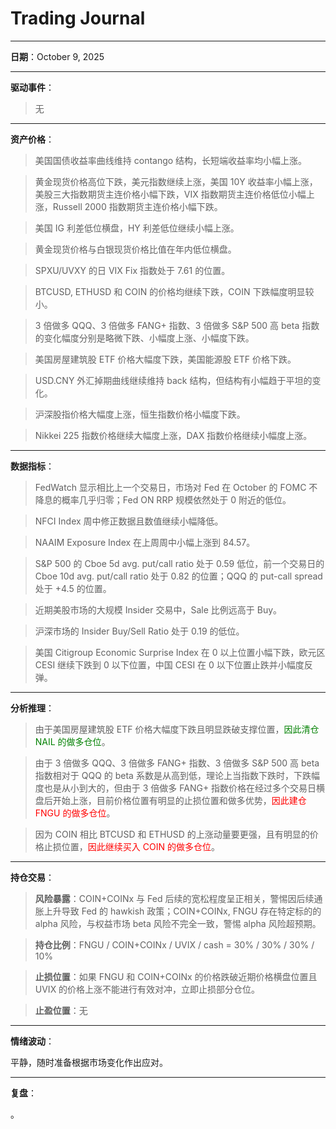 # Trading Journal

---

**日期**：October 9, 2025

---

**驱动事件**：

> 无

---

**资产价格**：

> 美国国债收益率曲线维持 contango 结构，长短端收益率均小幅上涨。

> 黄金现货价格高位下跌，美元指数继续上涨，美国 10Y 收益率小幅上涨，美股三大指数期货主连价格小幅下跌，VIX 指数期货主连价格低位小幅上涨，Russell 2000 指数期货主连价格小幅下跌。

> 美国 IG 利差低位横盘，HY 利差低位继续小幅上涨。

> 黄金现货价格与白银现货价格比值在年内低位横盘。

> SPXU/UVXY 的日 VIX Fix 指数处于 7.61 的位置。

> BTCUSD, ETHUSD 和 COIN 的价格均继续下跌，COIN 下跌幅度明显较小。

> 3 倍做多 QQQ、3 倍做多 FANG+ 指数、3 倍做多 S&P 500 高 beta 指数的变化幅度分别是略微下跌、小幅度上涨、小幅度下跌。

> 美国房屋建筑股 ETF 价格大幅度下跌，美国能源股 ETF 价格下跌。

> USD.CNY 外汇掉期曲线继续维持 back 结构，但结构有小幅趋于平坦的变化。

> 沪深股指价格大幅度上涨，恒生指数价格小幅度下跌。

> Nikkei 225 指数价格继续大幅度上涨，DAX 指数价格继续小幅度上涨。

---

**数据指标**：

> FedWatch 显示相比上一个交易日，市场对 Fed 在 October 的 FOMC 不降息的概率几乎归零；Fed ON RRP 规模依然处于 0 附近的低位。

> NFCI Index 周中修正数据且数值继续小幅降低。

> NAAIM Exposure Index 在上周周中小幅上涨到 84.57。

> S&P 500 的 Cboe 5d avg. put/call ratio 处于 0.59 低位，前一个交易日的 Cboe 10d avg. put/call ratio 处于 0.82 的位置；QQQ 的 put-call spread 处于 +4.5 的位置。

> 近期美股市场的大规模 Insider 交易中，Sale 比例远高于 Buy。

> 沪深市场的 Insider Buy/Sell Ratio 处于 0.19 的低位。

> 美国 Citigroup Economic Surprise Index 在 0 以上位置小幅下跌，欧元区 CESI 继续下跌到 0 以下位置，中国 CESI 在 0 以下位置止跌并小幅度反弹。

---

**分析推理**：

> 由于美国房屋建筑股 ETF 价格大幅度下跌且明显跌破支撑位置，<span style="color: green;">因此清仓 NAIL 的做多仓位</span>。

> 由于 3 倍做多 QQQ、3 倍做多 FANG+ 指数、3 倍做多 S&P 500 高 beta 指数相对于 QQQ 的 beta 系数是从高到低，理论上当指数下跌时，下跌幅度也是从小到大的，但由于 3 倍做多 FANG+ 指数价格在经过多个交易日横盘后开始上涨，目前价格位置有明显的止损位置和做多优势，<span style="color: red;">因此建仓 FNGU 的做多仓位</span>。

> 因为 COIN 相比 BTCUSD 和 ETHUSD 的上涨动量要更强，且有明显的价格止损位置，<span style="color: red;">因此继续买入 COIN 的做多仓位</span>。

---

**持仓交易**：

> **风险暴露**：COIN+COINx 与 Fed 后续的宽松程度呈正相关，警惕因后续通胀上升导致 Fed 的 hawkish 政策；COIN+COINx, FNGU 存在特定标的的 alpha 风险，与权益市场 beta 风险不完全一致，警惕 alpha 风险超预期。

> **持仓比例**：FNGU / COIN+COINx / UVIX / cash = 30% / 30% / 30% / 10%

> **止损位置**：如果 FNGU 和 COIN+COINx 的价格跌破近期价格横盘位置且 UVIX 的价格上涨不能进行有效对冲，立即止损部分仓位。

> **止盈位置**：无

---

**情绪波动**：

平静，随时准备根据市场变化作出应对。

---

**复盘**：

<mark></mark>。
